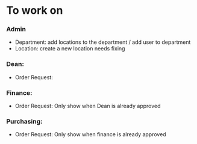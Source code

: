# To work on

### Admin

* Department: add locations to the department / add user to department
* Location: create a new location needs fixing

### Dean:

* Order Request:

### Finance:

* Order Request: Only show when Dean is already approved

### Purchasing:

* Order Request: Only show when finance is already approved

